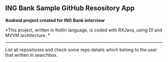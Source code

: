 ## ING Bank Sample GitHub Resository App

**Android project created for ING Bank interview**

*This project, written in Kotlin language, is coded with RXJava, using DI and MVVM architecture. *

---

List all repositories and check some repo details which belong to the user that written in searchbox.
